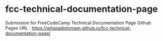 # fcc-technical-documentation-page
Submission for FreeCodeCamp Technical Documentation Page
Github Pages URL : https://witsqadistomam.github.io/fcc-technical-documentation-page/
